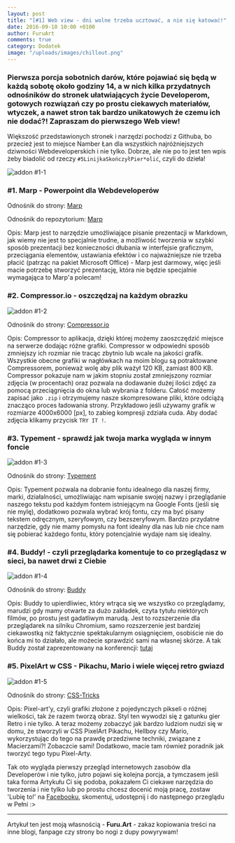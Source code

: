 ```yaml
---
layout: post
title: "[#1] Web view - dni wolne trzeba ucztować, a nie się katować!"
date: 2016-09-10 10:00 +0100
author: FuruArt
comments: true
category: Dodatek
image: "/uploads/images/chillout.png"
---
```

### Pierwsza porcja sobotnich darów, które pojawiać się będą w każdą sobotę około godziny 14, a w nich kilka przydatnych odnośników do stronek ułatwiających życie Developerom, gotowych rozwiązań czy po prostu ciekawych materiałów, wtyczek, a nawet stron tak bardzo unikatowych że czemu ich nie dodać?! Zapraszam do pierwszego Web view!

Większość przedstawionych stronek i narzędzi pochodzi z Githuba, bo przecież jest to miejsce Namber Łan dla wszystkich najróżniejszych dziwności Webdeveloperskich i nie tylko. Dobrze, ale nie po to jest ten wpis żeby biadolić od rzeczy `#5LinijkaSkończyłPier*olić`, czyli do dzieła!

<!--more-->

![addon #1-1](http://image.prntscr.com/image/b602ccf060584989b4667d49f42b05b3.png)

### #1. Marp - Powerpoint dla Webdeveloperów

Odnośnik do strony: [Marp](https://yhatt.github.io/marp/)

Odnośnik do repozytorium: [Marp](https://github.com/yhatt/marp)

Opis: Marp jest to narzędzie umożliwiające pisanie prezentacji w Markdown, jak wiemy nie jest to specjalnie trudne, a możliwość tworzenia w szybki sposób prezentacji bez konieczności dłubania w interfejsie graficznym, przeciągania elementów, ustawiania efektów i co najważniejsze nie trzeba płacić (patrząc na pakiet Microsoft Office) - Marp jest darmowy, więc jeśli macie potrzebę stworzyć prezentację, która nie będzie specjalnie wymagająca to Marp'a polecam!


### #2. Compressor.io - oszczędzaj na każdym obrazku

![addon #1-2](http://image.prntscr.com/image/6dd455ed4cff4ae69ec37af1040e64c1.png)

Odnośnik do strony: [Compressor.io](https://compressor.io/)

Opis: Compressor to aplikacja, dzięki której możemy zaoszczędzić miejsce na serwerze dodając różne grafiki. Compressor w odpowiedni sposób zmniejszy ich rozmiar nie tracąc zbytnio lub wcale na jakości grafik. Wszystkie obecne grafiki w nagłówkach na moim blogu są potraktowane Compressorem, ponieważ wolę aby plik ważył 120 KB, zamiast 800 KB. Compressor pokazuje nam w jakim stopniu został zmniejszony rozmiar zdjęcia (w procentach) oraz pozwala na dodawanie dużej ilości zdjęć za pomocą przeciągnięcia do okna lub wybrania z folderu. Całość możemy zapisać jako `.zip` i otrzymujemy nasze skompresowane pliki, które odciążą znacząco proces ładowania strony. Przykładowo jeśli używamy grafik w rozmiarze 4000x6000 [px], to zabieg kompresji zdziała cuda. Aby dodać zdjęcia klikamy przycisk `TRY IT !`.


### #3. Typement - sprawdź jak twoja marka wygląda w innym foncie

![addon #1-3](http://image.prntscr.com/image/1b2df7249f2b4f87ae597a33a30d4cfc.png)

Odnośnik do strony: [Typement](http://typement.com)

Opis: Typement pozwala na dobranie fontu idealnego dla naszej firmy, marki, działalności, umożliwiając nam wpisanie swojej nazwy i przeglądanie naszego tekstu pod każdym fontem istniejącym na Google Fonts (jeśli się nie mylę), dodatkowo pozwala wybrać krój fontu, czy ma być pisany tekstem odręcznym, szeryfowym, czy bezszeryfowym. Bardzo przydatne narzędzie, gdy nie mamy pomysłu na font idealny dla nas lub nie chce nam się pobierać każdego fontu, który potencjalnie wydaje nam się idealny. 


### #4. Buddy! - czyli przeglądarka komentuje to co przeglądasz w sieci, ba nawet drwi z Ciebie

![addon #1-4](http://image.prntscr.com/image/74d2356747c047f78dec3eab5661f5d1.png)

Odnośnik do strony: [Buddy](https://github.com/tholman/buddy)

Opis: Buddy to upierdliwiec, który wtrąca się we wszystko co przeglądamy, marudzi gdy mamy otwarte za dużo zakładek, czyta tytułu niektórych filmów, po prostu jest gadatliwym marudą. Jest to rozszerzenie dla przeglądarek na silniku Chromium, samo rozszerzenie jest bardziej ciekawostką niż faktycznie spektakularnym osiągnięciem, osobiście nie do końca mi to działało, ale możecie sprawdzić sami na własnej skórze. A tak Buddy został zaprezentowany na konferencji: [tutaj](https://youtu.be/RY8aCIfERHU?t=904)


### #5. PixelArt w CSS - Pikachu, Mario i wiele więcej retro gwiazd

![addon #1-5](http://image.prntscr.com/image/d0a1fbfb5d154065a4e50a75916c32b2.png)

Odnośnik do strony: [CSS-Tricks](https://css-tricks.com/fun-times-css-pixel-art/)

Opis: Pixel-art'y, czyli grafiki złożone z pojedynczych pikseli o różnej wielkości, tak że razem tworzą obraz. Styl ten wywodzi się z gatunku gier Retro i nie tylko. A teraz możemy zobaczyć jak bardzo ludziom nudzi się w domu, że stworzyli w CSS PixelArt Pikachu, Hellboy czy Mario, wykorzystując do tego na prawdę przedziwne techniki, związane z Macierzami?! Zobaczcie sami! Dodatkowo, macie tam również poradnik jak tworzyć tego typu Pixel-Arty.


Tak oto wygląda pierwszy przegląd internetowych zasobów dla Developerów i nie tylko, jutro pojawi się kolejna porcja, a tymczasem jeśli taka forma Artykułu Ci się podoba, pokazałem Ci ciekawe narzędzia do tworzenia i nie tylko lub po prostu chcesz docenić moją pracę, zostaw 'Lubię to!' na [Facebooku](https://fb.com/furuart), skomentuj, udostępnij i do następnego przeglądu w Pełni :>

---

Artykuł ten jest moją własnością - **Furu.Art** - zakaz kopiowania treści na inne blogi, fanpage czy strony bo nogi z dupy powyrywam!

